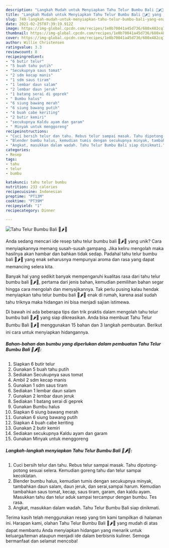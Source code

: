 ```yaml
---
description: "Langkah Mudah untuk Menyiapkan Tahu Telur Bumbu Bali 🥚🌶🍅 yang Enak"
title: "Langkah Mudah untuk Menyiapkan Tahu Telur Bumbu Bali 🥚🌶🍅 yang Enak"
slug: 749-langkah-mudah-untuk-menyiapkan-tahu-telur-bumbu-bali-yang-enak
date: 2021-02-25T07:39:19.912Z
image: https://img-global.cpcdn.com/recipes/1e0b70041a45d736/680x482cq70/tahu-telur-bumbu-bali-foto-resep-utama.jpg
thumbnail: https://img-global.cpcdn.com/recipes/1e0b70041a45d736/680x482cq70/tahu-telur-bumbu-bali-foto-resep-utama.jpg
cover: https://img-global.cpcdn.com/recipes/1e0b70041a45d736/680x482cq70/tahu-telur-bumbu-bali-foto-resep-utama.jpg
author: Willie Christensen
ratingvalue: 3.3
reviewcount: 8
recipeingredient:
- "6 butir telur"
- "5 buah tahu putih"
- "Secukupnya saus tomat"
- "2 sdm kecap manis"
- "1 sdm saus tiram"
- "1 lembar daun salam"
- "2 lembar daun jeruk"
- "1 batang serai di geprek"
- " Bumbu halus"
- "6 siung bawang merah"
- "6 siung bawang putih"
- "4 buah cabe keriting"
- "2 butir kemiri"
- "secukupnya Kaldu ayam dan garam"
- " Minyak untuk menggoreng"
recipeinstructions:
- "Cuci bersih telur dan tahu. Rebus telur sampai masak. Tahu dipotong-potong sesuai selera. Kemudian goreng tahu dan telur sampai kecoklatan."
- "Blender bumbu halus, kemudian tumis dengan secukupnya minyak, tambahkan daun salam, daun jeruk, dan serai,sampai harum. Kemudian tambahkan saus tomat, kecap, saus tiram, garam, dan kaldu ayam. Masukkan tahu dan telur aduk sampai tercampur dengan bumbu. Tes rasa."
- "Angkat, masukkan dalam wadah. Tahu Telur Bumbu Bali siap dinikmati."
categories:
- Resep
tags:
- tahu
- telur
- bumbu

katakunci: tahu telur bumbu 
nutrition: 233 calories
recipecuisine: Indonesian
preptime: "PT13M"
cooktime: "PT39M"
recipeyield: "1"
recipecategory: Dinner

---
```



![Tahu Telur Bumbu Bali 🥚🌶🍅](https://img-global.cpcdn.com/recipes/1e0b70041a45d736/680x482cq70/tahu-telur-bumbu-bali-foto-resep-utama.jpg)

Anda sedang mencari ide resep tahu telur bumbu bali 🥚🌶🍅 yang unik? Cara menyiapkannya memang susah-susah gampang. Jika keliru mengolah maka hasilnya akan hambar dan bahkan tidak sedap. Padahal tahu telur bumbu bali 🥚🌶🍅 yang enak seharusnya mempunyai aroma dan rasa yang dapat memancing selera kita.



Banyak hal yang sedikit banyak mempengaruhi kualitas rasa dari tahu telur bumbu bali 🥚🌶🍅, pertama dari jenis bahan, kemudian pemilihan bahan segar hingga cara mengolah dan menyajikannya. Tak perlu pusing kalau hendak menyiapkan tahu telur bumbu bali 🥚🌶🍅 enak di rumah, karena asal sudah tahu triknya maka hidangan ini bisa menjadi sajian istimewa.


Di bawah ini ada beberapa tips dan trik praktis dalam mengolah tahu telur bumbu bali 🥚🌶🍅 yang siap dikreasikan. Anda bisa membuat Tahu Telur Bumbu Bali 🥚🌶🍅 menggunakan 15 bahan dan 3 langkah pembuatan. Berikut ini cara untuk menyiapkan hidangannya.

<!--inarticleads1-->

##### Bahan-bahan dan bumbu yang diperlukan dalam pembuatan Tahu Telur Bumbu Bali 🥚🌶🍅:

1. Siapkan 6 butir telur
1. Gunakan 5 buah tahu putih
1. Sediakan Secukupnya saus tomat
1. Ambil 2 sdm kecap manis
1. Gunakan 1 sdm saus tiram
1. Sediakan 1 lembar daun salam
1. Gunakan 2 lembar daun jeruk
1. Sediakan 1 batang serai di geprek
1. Gunakan  Bumbu halus
1. Siapkan 6 siung bawang merah
1. Gunakan 6 siung bawang putih
1. Siapkan 4 buah cabe keriting
1. Gunakan 2 butir kemiri
1. Sediakan secukupnya Kaldu ayam dan garam
1. Gunakan  Minyak untuk menggoreng




<!--inarticleads2-->

##### Langkah-langkah menyiapkan Tahu Telur Bumbu Bali 🥚🌶🍅:

1. Cuci bersih telur dan tahu. Rebus telur sampai masak. Tahu dipotong-potong sesuai selera. Kemudian goreng tahu dan telur sampai kecoklatan.
1. Blender bumbu halus, kemudian tumis dengan secukupnya minyak, tambahkan daun salam, daun jeruk, dan serai,sampai harum. Kemudian tambahkan saus tomat, kecap, saus tiram, garam, dan kaldu ayam. Masukkan tahu dan telur aduk sampai tercampur dengan bumbu. Tes rasa.
1. Angkat, masukkan dalam wadah. Tahu Telur Bumbu Bali siap dinikmati.




Terima kasih telah menggunakan resep yang tim kami tampilkan di halaman ini. Harapan kami, olahan Tahu Telur Bumbu Bali 🥚🌶🍅 yang mudah di atas dapat membantu Anda menyiapkan hidangan yang menarik untuk keluarga/teman ataupun menjadi ide dalam berbisnis kuliner. Semoga bermanfaat dan selamat mencoba!
